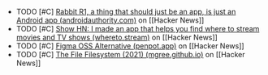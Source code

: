 - TODO [#C] [Rabbit R1, a thing that should just be an app, is just an Android app (androidauthority.com)](https://www.androidauthority.com/rabbit-r1-is-an-android-app-3438805/) on [[Hacker News]]
- TODO [#C] [Show HN: I made an app that helps you find where to stream movies and TV shows (whereto.stream)](https://whereto.stream/) on [[Hacker News]]
- TODO [#C] [Figma OSS Alternative (penpot.app)](https://penpot.app/) on [[Hacker News]]
- TODO [#C] [The File Filesystem (2021) (mgree.github.io)](https://mgree.github.io/ffs/) on [[Hacker News]]